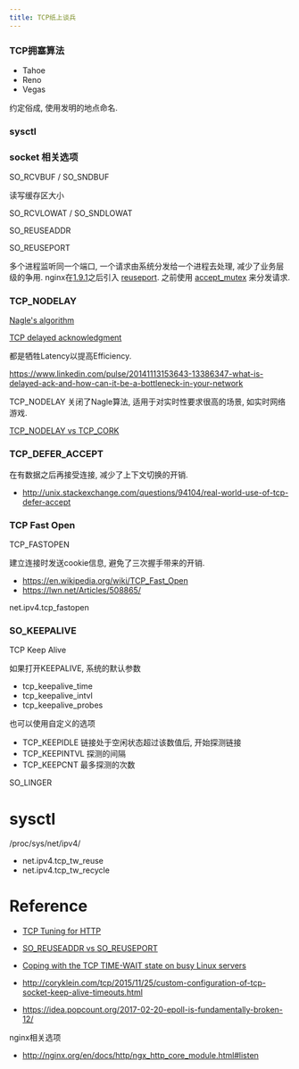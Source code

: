 ```yaml
---
title: TCP纸上谈兵
---
```


### TCP拥塞算法

- Tahoe
- Reno
- Vegas

约定俗成, 使用发明的地点命名.

### sysctl

<!--
net.ipv4.tcp_fin_timeout = 60
net.ipv4.tcp_frto = 2
net.ipv4.tcp_fwmark_accept = 0
net.ipv4.tcp_invalid_ratelimit = 500
net.ipv4.tcp_keepalive_intvl = 75
net.ipv4.tcp_keepalive_probes = 9
net.ipv4.tcp_keepalive_time = 7200
net.ipv4.tcp_limit_output_bytes = 262144
net.ipv4.tcp_low_latency = 0
net.ipv4.tcp_max_orphans = 32768
net.ipv4.tcp_max_reordering = 300
net.ipv4.tcp_max_syn_backlog = 256
net.ipv4.tcp_max_tw_buckets = 32768
net.ipv4.tcp_mem = 87681        116911  175362
net.ipv4.tcp_min_rtt_wlen = 300
net.ipv4.tcp_min_tso_segs = 2
net.ipv4.tcp_moderate_rcvbuf = 1
net.ipv4.tcp_mtu_probing = 0
net.ipv4.tcp_no_metrics_save = 0
net.ipv4.tcp_notsent_lowat = -1
net.ipv4.tcp_orphan_retries = 0
net.ipv4.tcp_pacing_ca_ratio = 120
net.ipv4.tcp_pacing_ss_ratio = 200
net.ipv4.tcp_probe_interval = 600
net.ipv4.tcp_probe_threshold = 8
net.ipv4.tcp_recovery = 1
net.ipv4.tcp_reordering = 3
net.ipv4.tcp_retrans_collapse = 1
net.ipv4.tcp_retries1 = 3
net.ipv4.tcp_retries2 = 15
net.ipv4.tcp_rfc1337 = 0
net.ipv4.tcp_rmem = 4096        87380   6291456
net.ipv4.tcp_wmem = 4096        16384   4194304
net.ipv4.tcp_sack = 1
net.ipv4.tcp_slow_start_after_idle = 1
net.ipv4.tcp_stdurg = 0
net.ipv4.tcp_syn_retries = 6
net.ipv4.tcp_synack_retries = 5
net.ipv4.tcp_syncookies = 1
net.ipv4.tcp_thin_dupack = 0
net.ipv4.tcp_thin_linear_timeouts = 0
net.ipv4.tcp_timestamps = 1
net.ipv4.tcp_tso_win_divisor = 3
net.ipv4.tcp_tw_recycle = 0
net.ipv4.tcp_tw_reuse = 0
net.ipv4.tcp_window_scaling = 1
net.ipv4.tcp_workaround_signed_windows = 0
net.core.rmem_max
net.core.wmem_max
net.core.wmem_default
net.core.rmem_default
-->

### socket 相关选项

SO_RCVBUF / SO_SNDBUF

读写缓存区大小

SO_RCVLOWAT / SO_SNDLOWAT

SO_REUSEADDR

SO_REUSEPORT

多个进程监听同一个端口, 一个请求由系统分发给一个进程去处理, 减少了业务层级的争用.
nginx在[1.9.1][nginx]之后引入
[reuseport](http://nginx.org/en/docs/http/ngx_http_core_module.html#reuseport).
之前使用
[accept_mutex](http://nginx.org/en/docs/ngx_core_module.html?#accept_mutex)
来分发请求.

### TCP_NODELAY

[Nagle's algorithm](https://en.wikipedia.org/wiki/Nagle's_algorithm)

[TCP delayed acknowledgment](https://en.wikipedia.org/wiki/TCP_delayed_acknowledgment)

都是牺牲Latency以提高Efficiency.

<https://www.linkedin.com/pulse/20141113153643-13386347-what-is-delayed-ack-and-how-can-it-be-a-bottleneck-in-your-network>

TCP_NODELAY 关闭了Nagle算法, 适用于对实时性要求很高的场景, 如实时网络游戏.

[TCP_NODELAY vs TCP_CORK][tcp_nodelay_vs_tcp_cork]

### TCP_DEFER_ACCEPT

在有数据之后再接受连接, 减少了上下文切换的开销.

- <http://unix.stackexchange.com/questions/94104/real-world-use-of-tcp-defer-accept>

### TCP Fast Open

TCP_FASTOPEN

建立连接时发送cookie信息, 避免了三次握手带来的开销.

- <https://en.wikipedia.org/wiki/TCP_Fast_Open>
- <https://lwn.net/Articles/508865/>

net.ipv4.tcp_fastopen

### SO_KEEPALIVE

TCP Keep Alive

如果打开KEEPALIVE, 系统的默认参数

- tcp_keepalive_time
- tcp_keepalive_intvl
- tcp_keepalive_probes

也可以使用自定义的选项

- TCP_KEEPIDLE 链接处于空闲状态超过该数值后, 开始探测链接
- TCP_KEEPINTVL 探测的间隔
- TCP_KEEPCNT 最多探测的次数

SO_LINGER

# sysctl

/proc/sys/net/ipv4/

- net.ipv4.tcp_tw_reuse
- net.ipv4.tcp_tw_recycle

# Reference

- [TCP Tuning for HTTP](http://bagder.github.io/I-D/httpbis-tcp/)

- [SO_REUSEADDR vs SO_REUSEPORT](http://stackoverflow.com/questions/14388706/socket-options-so-reuseaddr-and-so-reuseport-how-do-they-differ-do-they-mean-t)

- [Coping with the TCP TIME-WAIT state on busy Linux servers](https://vincent.bernat.im/en/blog/2014-tcp-time-wait-state-linux.html)
- <http://coryklein.com/tcp/2015/11/25/custom-configuration-of-tcp-socket-keep-alive-timeouts.html>

- <https://idea.popcount.org/2017-02-20-epoll-is-fundamentally-broken-12/>

nginx相关选项

- <http://nginx.org/en/docs/http/ngx_http_core_module.html#listen>

[man_7_tcp]: https://linux.die.net/man/7/tcp
[man_7_ip]: https://linux.die.net/man/7/ip
[man_7_socket]: https://linux.die.net/man/7/socket
[nginx]: https://www.nginx.com/blog/socket-sharding-nginx-release-1-9-1/ "Socket Sharding in NGINX Release 1.9.1"
[tcp_nodelay_vs_tcp_cork]: http://stackoverflow.com/questions/3761276/when-should-i-use-tcp-nodelay-and-when-tcp-cork
[tcp_keepalive]: http://www.tldp.org/HOWTO/html_single/TCP-Keepalive-HOWTO/


